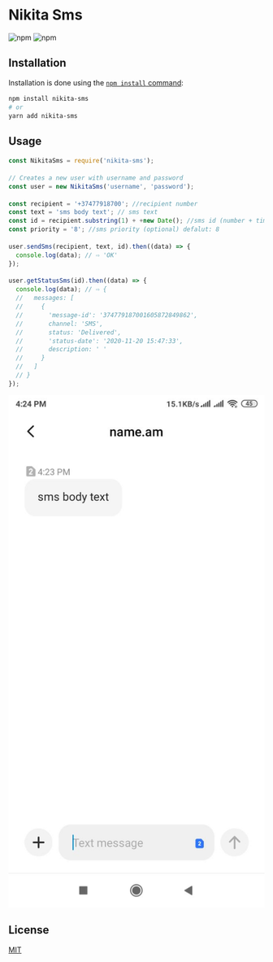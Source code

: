 # Nikita Sms

![npm](https://img.shields.io/npm/v/nikita-sms?style=plastic)
![npm](https://img.shields.io/npm/dw/nikita-sms?style=plastic)

## Installation

Installation is done using the
[`npm install` command](https://docs.npmjs.com/getting-started/installing-npm-packages-locally):

```bash
npm install nikita-sms
# or
yarn add nikita-sms
```

## Usage

```js
const NikitaSms = require('nikita-sms');

// Creates a new user with username and password
const user = new NikitaSms('username', 'password');

const recipient = '+37477918700'; //recipient number
const text = 'sms body text'; // sms text
const id = recipient.substring(1) + +new Date(); //sms id (number + timestamp)
const priority = '8'; //sms priority (optional) defalut: 8

user.sendSms(recipient, text, id).then((data) => {
  console.log(data); // ⇨ 'OK'
});

user.getStatusSms(id).then((data) => {
  console.log(data); // ⇨ {
  //   messages: [
  //     {
  //       'message-id': '374779187001605872849862',
  //       channel: 'SMS',
  //       status: 'Delivered',
  //       'status-date': '2020-11-20 15:47:33',
  //       description: ' '
  //     }
  //   ]
  // }
});
```

![sms text](https://github.com/name-am/nikita-sms/blob/master/received-sms.jpg?raw=true)

## License

[MIT](https://github.com/name-am/nikita-sms/blob/master/LICENSE)
